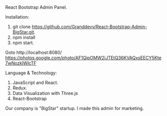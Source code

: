 React Bootstrap Admin Panel.

Installation:
1. git clone https://github.com/Granddevv/React-Bootstrap-Admin-BigStar.git.
2. npm install
3. npm start.

Goto http://localhost:8080/
https://photos.google.com/photo/AF1QipOMW2iJTEtQ36KVAQxsEECY5Kte7wNozklWIcTF

Language & Technology:
1. JavaScript and React.
2. Redux.
3. Data Visualization with Three.js
4. React-Bootstrap

Our company is "BigStar" startup.
I made this admin for marketing.
